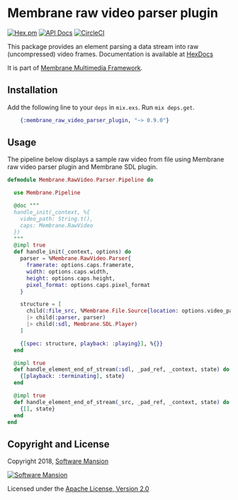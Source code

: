 # Membrane raw video parser plugin

[![Hex.pm](https://img.shields.io/hexpm/v/membrane_raw_video_parser_plugin.svg)](https://hex.pm/packages/membrane_raw_video_parser_plugin)
[![API Docs](https://img.shields.io/badge/api-docs-yellow.svg?style=flat)](https://hexdocs.pm/membrane_raw_video_parser_plugin/)
[![CircleCI](https://circleci.com/gh/membraneframework/membrane_raw_video_parser_plugin.svg?style=svg)](https://circleci.com/gh/membraneframework/membrane_raw_video_parser_plugin)

This package provides an element parsing a data stream into raw (uncompressed) video frames.
Documentation is available at [HexDocs](https://hexdocs.pm/membrane_raw_video_parser_plugin/)

It is part of [Membrane Multimedia Framework](https://membrane.stream/).

## Installation

Add the following line to your `deps` in `mix.exs`. Run `mix deps.get`.

```elixir
	{:membrane_raw_video_parser_plugin, "~> 0.9.0"}
```
## Usage
The pipeline below displays a sample raw video from file using Membrane raw video parser plugin and 
Membrane SDL plugin.

```elixir
defmodule Membrane.RawVideo.Parser.Pipeline do

  use Membrane.Pipeline

  @doc """
  handle_init(_context, %{
    video_path: String.t(),
    caps: Membrane.RawVideo
  })
  """
  @impl true
  def handle_init(_context, options) do
    parser = %Membrane.RawVideo.Parser{
      framerate: options.caps.framerate,
      width: options.caps.width,
      height: options.caps.height,
      pixel_format: options.caps.pixel_format
    }

    structure = [
      child(:file_src, %Membrane.File.Source{location: options.video_path})
      |> child(:parser, parser)
      |> child(:sdl, Membrane.SDL.Player)
    ]

    {[spec: structure, playback: :playing}], %{}}
  end

  @impl true
  def handle_element_end_of_stream(:sdl, _pad_ref, _context, state) do
    {[playback: :terminating], state}
  end

  @impl true
  def handle_element_end_of_stream(_src, _pad_ref, _context, state) do
    {[], state}
  end
end
```



## Copyright and License

Copyright 2018, [Software Mansion](https://swmansion.com/?utm_source=git&utm_medium=readme&utm_campaign=membrane)

[![Software Mansion](https://logo.swmansion.com/logo?color=white&variant=desktop&width=200&tag=membrane-github)](https://swmansion.com/?utm_source=git&utm_medium=readme&utm_campaign=membrane)

Licensed under the [Apache License, Version 2.0](LICENSE)
